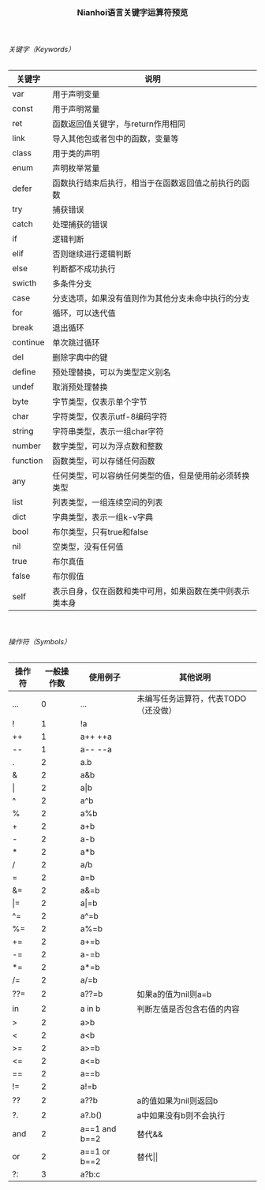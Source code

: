 ### <p style="text-align:center;">Nianhoi语言关键字运算符预览</p>
<br/>

###### 关键字（Keywords）
| 关键字 | 说明 |
|---|---|
|var|用于声明变量|
|const|用于声明常量|
|ret|函数返回值关键字，与return作用相同|
|link|导入其他包或者包中的函数，变量等|
|class|用于类的声明|
|enum|声明枚举常量|
|defer|函数执行结束后执行，相当于在函数返回值之前执行的函数|
|try|捕获错误|
|catch|处理捕获的错误|
|if|逻辑判断|
|elif|否则继续进行逻辑判断|
|else|判断都不成功执行|
|swicth|多条件分支|
|case|分支选项，如果没有值则作为其他分支未命中执行的分支|
|for|循环，可以迭代值|
|break|退出循环|
|continue|单次跳过循环|
|del|删除字典中的键|
|define|预处理替换，可以为类型定义别名|
|undef|取消预处理替换|
|byte|字节类型，仅表示单个字节|
|char|字符类型，仅表示utf-8编码字符|
|string|字符串类型，表示一组char字符|
|number|数字类型，可以为浮点数和整数|
|function|函数类型，可以存储任何函数|
|any|任何类型，可以容纳任何类型的值，但是使用前必须转换类型|
|list|列表类型，一组连续空间的列表|
|dict|字典类型，表示一组k-v字典|
|bool|布尔类型，只有true和false|
|nil|空类型，没有任何值|
|true|布尔真值|
|false|布尔假值|
|self|表示自身，仅在函数和类中可用，如果函数在类中则表示类本身|


<br/>

###### 操作符（Symbols）
| 操作符 | 一般操作数  | 使用例子 | 其他说明 |
|---|---|---|---|
|...|0|...|未编写任务运算符，代表TODO（还没做）
|!|1|!a|
|++|1|a++ ++a|
|--|1|a-- --a|
|.|2|a.b|
|&|2|a&b|
|\||2|a\|b|
|^|2|a^b|
|%|2|a%b|
|+|2|a+b|
|-|2|a-b|
|*|2|a*b|
|/|2|a/b|
|=|2|a=b|
|&=|2|a&=b|
|\|=|2|a\|=b|
|^=|2|a^=b|
|%=|2|a%=b|
|+=|2|a+=b|
|-=|2|a-=b|
|*=|2|a*=b|
|/=|2|a/=b|
|??=|2|a??=b|如果a的值为nil则a=b
|in|2|a in b|判断左值是否包含右值的内容
|>|2|a>b|
|<|2|a<b|
|>=|2|a>=b|
|<=|2|a<=b|
|\=\=|2|a\=\=b|
|\!\=|2|a\!\=b|
|??|2|a??b|a的值如果为nil则返回b
|?.|2|a?.b()|a中如果没有b则不会执行
|and|2|a\=\=1 and b\=\=2|替代&&
|or|2|a\=\=1 or b\=\=2|替代\|\|
|?:|3|a?b:c|
